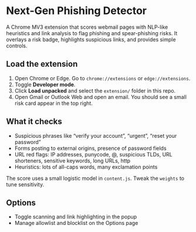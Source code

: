 # Next-Gen Phishing Detector

A Chrome MV3 extension that scores webmail pages with NLP-like heuristics and link analysis to flag phishing and spear-phishing risks. It overlays a risk badge, highlights suspicious links, and provides simple controls.

## Load the extension

1. Open Chrome or Edge. Go to `chrome://extensions` or `edge://extensions`.
2. Toggle **Developer mode**.
3. Click **Load unpacked** and select the `extension/` folder in this repo.
4. Open Gmail or Outlook Web and open an email. You should see a small risk card appear in the top right.

## What it checks

- Suspicious phrases like “verify your account”, “urgent”, “reset your password”
- Forms posting to external origins, presence of password fields
- URL red flags: IP addresses, punycode, @, suspicious TLDs, URL shorteners, sensitive keywords, long URLs, http
- Heuristics: lots of all-caps words, many exclamation points

The score uses a small logistic model in `content.js`. Tweak the `weights` to tune sensitivity.

## Options

- Toggle scanning and link highlighting in the popup
- Manage allowlist and blocklist on the Options page


